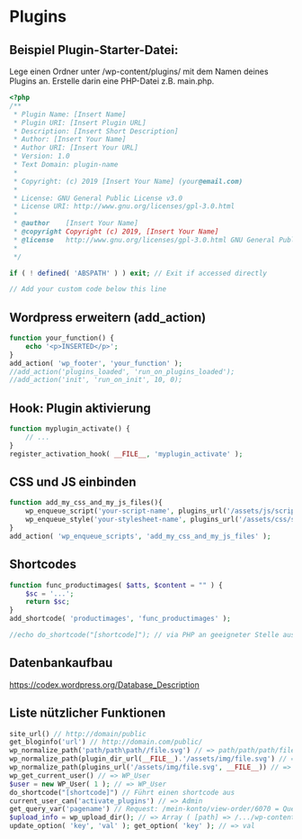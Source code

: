 # Plugins

## Beispiel Plugin-Starter-Datei:

Lege einen Ordner unter /wp-content/plugins/ mit dem Namen deines Plugins an. Erstelle darin eine PHP-Datei z.B. main.php.

```php
<?php
/**
 * Plugin Name: [Insert Name]
 * Plugin URI: [Insert Plugin URL]
 * Description: [Insert Short Description]
 * Author: [Insert Your Name]
 * Author URI: [Insert Your URL]
 * Version: 1.0
 * Text Domain: plugin-name
 *
 * Copyright: (c) 2019 [Insert Your Name] (your@email.com)
 *
 * License: GNU General Public License v3.0
 * License URI: http://www.gnu.org/licenses/gpl-3.0.html
 *
 * @author    [Insert Your Name]
 * @copyright Copyright (c) 2019, [Insert Your Name]
 * @license   http://www.gnu.org/licenses/gpl-3.0.html GNU General Public License v3.0
 *
 */

if ( ! defined( 'ABSPATH' ) ) exit; // Exit if accessed directly

// Add your custom code below this line
```


## Wordpress erweitern (add_action)

```php
function your_function() {
	echo '<p>INSERTED</p>';
}
add_action( 'wp_footer', 'your_function' );
//add_action('plugins_loaded', 'run_on_plugins_loaded');
//add_action('init', 'run_on_init', 10, 0);
```


## Hook: Plugin aktivierung

```php
function myplugin_activate() {
    // ...
}
register_activation_hook( __FILE__, 'myplugin_activate' );
```

## CSS und JS einbinden

```php
function add_my_css_and_my_js_files(){
	wp_enqueue_script('your-script-name', plugins_url('/assets/js/script.js', __FILE__), array('jquery'), '1.2.3', true);
	wp_enqueue_style('your-stylesheet-name', plugins_url('/assets/css/style.css', __FILE__), false, '1.0.0', 'all');
}
add_action( 'wp_enqueue_scripts', 'add_my_css_and_my_js_files' );
```

## Shortcodes

```php
function func_productimages( $atts, $content = "" ) {
	$sc = '...';
	return $sc;
}
add_shortcode( 'productimages', 'func_productimages' );

//echo do_shortcode("[shortcode]"); // via PHP an geeigneter Stelle ausführen
```

## Datenbankaufbau

https://codex.wordpress.org/Database_Description

## Liste nützlicher Funktionen

```php
site_url() // http://domain/public
get_bloginfo('url') // http://domain.com/public/
wp_normalize_path('path/path\path//file.svg') // => path/path/path/file.svg
wp_normalize_path(plugin_dir_url(__FILE__).'/assets/img/file.svg') // => /wp-content/plugins/assets/img/file.svg
wp_normalize_path(plugins_url('/assets/img/file.svg', __FILE__)) // => /wp-content/plugins/assets/img/file.svg
wp_get_current_user() // => WP_User
$user = new WP_User( 1 ); // => WP_User
do_shortcode("[shortcode]") // Führt einen shortcode aus
current_user_can('activate_plugins') // => Admin
get_query_var('pagename') // Request: /mein-konto/view-order/6070 = Querystring: pagename=mein-konto&view-order=6070 => mein-konto
$upload_info = wp_upload_dir(); // => Array ( [path] => /.../wp-content/uploads/2019/05 [url] => http://.../wp-content/uploads/2019/05 [subdir] => /2019/05 [basedir] => /.../wp-content/uploads [baseurl] => http://.../wp-content/uploads [error] => )
update_option( 'key', 'val' ); get_option( 'key' ); // => val
```
